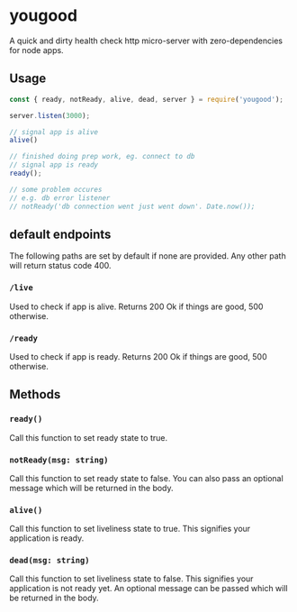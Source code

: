# yougood
A quick and dirty health check http micro-server with zero-dependencies for node apps.

## Usage

```javascript
const { ready, notReady, alive, dead, server } = require('yougood');

server.listen(3000);

// signal app is alive
alive()

// finished doing prep work, eg. connect to db
// signal app is ready
ready();

// some problem occures
// e.g. db error listener
// notReady('db connection went just went down'. Date.now());
```

## default endpoints
The following paths are set by default if none are provided. Any other path will return status code 400.

### `/live`
Used to check if app is alive. Returns 200 Ok if things are good, 500 otherwise.

### `/ready`
Used to check if app is ready. Returns 200 Ok if things are good, 500 otherwise.

## Methods

### `ready()`
Call this function to set ready state to true.

### `notReady(msg: string)`
Call this function to set ready state to false. You can also pass an optional
message which will be returned in the body.

### `alive()`
Call this function to set liveliness state to true. This signifies your application
is ready.

### `dead(msg: string)`
Call this function to set liveliness state to false. This signifies your application
is not ready yet. An optional message can be passed which will be returned in the body.
